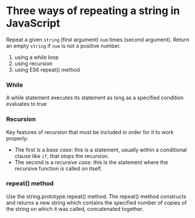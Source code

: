 <h1>Three ways of repeating a string in JavaScript</h1>

Repeat a given ```string``` (first argument) ```num``` times (second argument). 
Return an empty ```string``` if ```num``` is not a positive number.

1. using a while loop
2. using recursion
3. using ES6 repeat() method

<h3>While</h3>
A while statement executes its statement as long as a specified condition evaluates to true




<h3>Recursion</h3>
Key features of recursion that must be included in order for it to work properly:

- The first is a *base case*: this is a statement, usually within a conditional clause like ```if```, that stops the recursion.
- The second is a *recursive case*: this is the statement where the recursive function is called on itself.


<h3>repeat() method</h3>
Use the string.prototype.repeat() method.
The repeat() method constructs and returns a new string which contains the specified number of copies of the string on which it was called, concatenated together.
